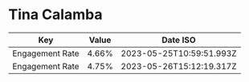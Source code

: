 # Tina Calamba

| Key             | Value | Date ISO                 |
| --------------- | ----- | ------------------------ |
| Engagement Rate | 4.66% | 2023-05-25T10:59:51.993Z |
| Engagement Rate | 4.75% | 2023-05-26T15:12:19.317Z |